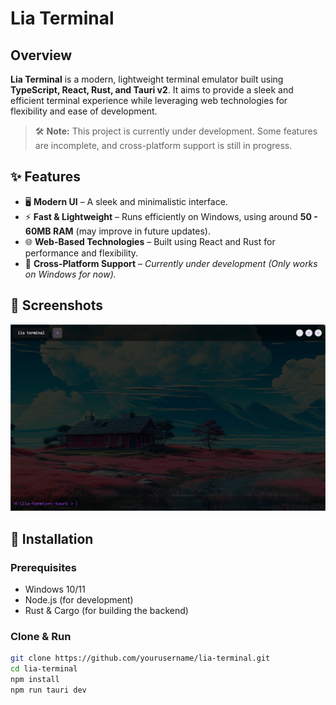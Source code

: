 # Lia Terminal

##  Overview  
**Lia Terminal** is a modern, lightweight terminal emulator built using **TypeScript, React, Rust, and Tauri v2**. It aims to provide a sleek and efficient terminal experience while leveraging web technologies for flexibility and ease of development.  

> 🛠 **Note:** This project is currently under development. Some features are incomplete, and cross-platform support is still in progress.  

## ✨ Features  
- 🖥 **Modern UI** – A sleek and minimalistic interface.  
- ⚡ **Fast & Lightweight** – Runs efficiently on Windows, using around **50 - 60MB RAM** (may improve in future updates).  
- 🌐 **Web-Based Technologies** – Built using React and Rust for performance and flexibility.  
- 🔄 **Cross-Platform Support** – *Currently under development (Only works on Windows for now).*  

## 📸 Screenshots  
![Lia Terminal Screenshot](src/assets/lia-terminal.png)  

## 🔧 Installation  
### Prerequisites  
- Windows 10/11  
- Node.js (for development)  
- Rust & Cargo (for building the backend)  

### Clone & Run  
```sh
git clone https://github.com/yourusername/lia-terminal.git  
cd lia-terminal  
npm install  
npm run tauri dev  
